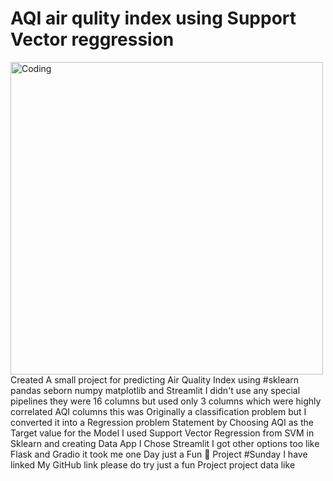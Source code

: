 # AQI air qulity index using Support Vector reggression 
<img align="center" alt="Coding" width="500" src="https://media.giphy.com/media/l2JdWElOof1BxcRGM/giphy.gif">
Created A small project for predicting Air Quality Index using #sklearn
pandas seborn numpy matplotlib and Streamlit 
I didn't use any special pipelines they were 16 columns but used only 3 columns which were highly correlated AQI columns this was Originally a classification problem but I converted it into a Regression problem Statement by Choosing AQI as the Target value for the Model I used Support Vector Regression from SVM in Sklearn and creating Data App I Chose Streamlit I got other options too like Flask and Gradio it took me one Day just a Fun 🎃 Project #Sunday I have linked My GitHub link please do try just a fun Project project data like
